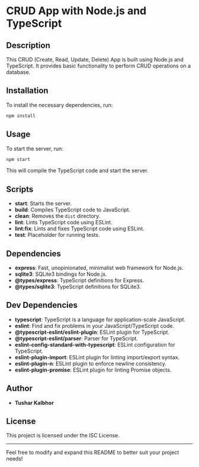 
# CRUD App with Node.js and TypeScript

## Description

This CRUD (Create, Read, Update, Delete) App is built using Node.js and TypeScript. It provides basic functionality to perform CRUD operations on a database.

## Installation

To install the necessary dependencies, run:

```bash
npm install
```

## Usage

To start the server, run:

```bash
npm start
```

This will compile the TypeScript code and start the server.

## Scripts

- **start**: Starts the server.
- **build**: Compiles TypeScript code to JavaScript.
- **clean**: Removes the `dist` directory.
- **lint**: Lints TypeScript code using ESLint.
- **lint:fix**: Lints and fixes TypeScript code using ESLint.
- **test**: Placeholder for running tests.

## Dependencies

- **express**: Fast, unopinionated, minimalist web framework for Node.js.
- **sqlite3**: SQLite3 bindings for Node.js.
- **@types/express**: TypeScript definitions for Express.
- **@types/sqlite3**: TypeScript definitions for SQLite3.

## Dev Dependencies

- **typescript**: TypeScript is a language for application-scale JavaScript.
- **eslint**: Find and fix problems in your JavaScript/TypeScript code.
- **@typescript-eslint/eslint-plugin**: ESLint plugin for TypeScript.
- **@typescript-eslint/parser**: Parser for TypeScript.
- **eslint-config-standard-with-typescript**: ESLint configuration for TypeScript.
- **eslint-plugin-import**: ESLint plugin for linting import/export syntax.
- **eslint-plugin-n**: ESLint plugin to enforce newline consistency.
- **eslint-plugin-promise**: ESLint plugin for linting Promise objects.

## Author

- **Tushar Kalbhor**

## License

This project is licensed under the ISC License.

---

Feel free to modify and expand this README to better suit your project needs!
